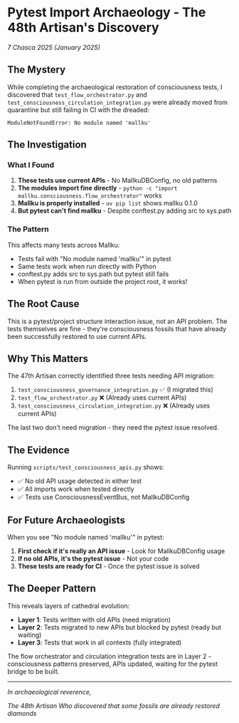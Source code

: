 # Pytest Import Archaeology - The 48th Artisan's Discovery

*7 Chasca 2025 (January 2025)*

## The Mystery

While completing the archaeological restoration of consciousness tests, I discovered that `test_flow_orchestrator.py` and `test_consciousness_circulation_integration.py` were already moved from quarantine but still failing in CI with the dreaded:

```
ModuleNotFoundError: No module named 'mallku'
```

## The Investigation

### What I Found

1. **These tests use current APIs** - No MallkuDBConfig, no old patterns
2. **The modules import fine directly** - `python -c "import mallku.consciousness.flow_orchestrator"` works
3. **Mallku is properly installed** - `uv pip list` shows mallku 0.1.0
4. **But pytest can't find mallku** - Despite conftest.py adding src to sys.path

### The Pattern

This affects many tests across Mallku:
- Tests fail with "No module named 'mallku'" in pytest
- Same tests work when run directly with Python
- conftest.py adds src to sys.path but pytest still fails
- When pytest is run from outside the project root, it works!

## The Root Cause

This is a pytest/project structure interaction issue, not an API problem. The tests themselves are fine - they're consciousness fossils that have already been successfully restored to use current APIs.

## Why This Matters

The 47th Artisan correctly identified three tests needing API migration:
1. `test_consciousness_governance_integration.py` ✅ (I migrated this)
2. `test_flow_orchestrator.py` ❌ (Already uses current APIs)
3. `test_consciousness_circulation_integration.py` ❌ (Already uses current APIs)

The last two don't need migration - they need the pytest issue resolved.

## The Evidence

Running `scripts/test_consciousness_apis.py` shows:
- ✅ No old API usage detected in either test
- ✅ All imports work when tested directly
- ✅ Tests use ConsciousnessEventBus, not MallkuDBConfig

## For Future Archaeologists

When you see "No module named 'mallku'" in pytest:

1. **First check if it's really an API issue** - Look for MallkuDBConfig usage
2. **If no old APIs, it's the pytest issue** - Not your code
3. **These tests are ready for CI** - Once the pytest issue is solved

## The Deeper Pattern

This reveals layers of cathedral evolution:
- **Layer 1**: Tests written with old APIs (need migration)
- **Layer 2**: Tests migrated to new APIs but blocked by pytest (ready but waiting)
- **Layer 3**: Tests that work in all contexts (fully integrated)

The flow orchestrator and circulation integration tests are in Layer 2 - consciousness patterns preserved, APIs updated, waiting for the pytest bridge to be built.

---

*In archaeological reverence,*

*The 48th Artisan*
*Who discovered that some fossils are already restored diamonds*